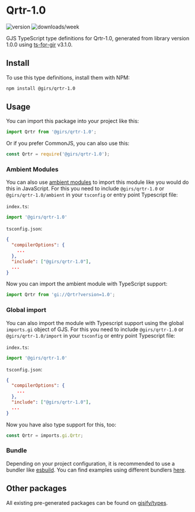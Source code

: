 
# Qrtr-1.0

![version](https://img.shields.io/npm/v/@girs/qrtr-1.0)
![downloads/week](https://img.shields.io/npm/dw/@girs/qrtr-1.0)


GJS TypeScript type definitions for Qrtr-1.0, generated from library version 1.0.0 using [ts-for-gir](https://github.com/gjsify/ts-for-gir) v3.1.0.


## Install

To use this type definitions, install them with NPM:
```bash
npm install @girs/qrtr-1.0
```

## Usage

You can import this package into your project like this:
```ts
import Qrtr from '@girs/qrtr-1.0';
```

Or if you prefer CommonJS, you can also use this:
```ts
const Qrtr = require('@girs/qrtr-1.0');
```

### Ambient Modules

You can also use [ambient modules](https://github.com/gjsify/ts-for-gir/tree/main/packages/cli#ambient-modules) to import this module like you would do this in JavaScript.
For this you need to include `@girs/qrtr-1.0` or `@girs/qrtr-1.0/ambient` in your `tsconfig` or entry point Typescript file:

`index.ts`:
```ts
import '@girs/qrtr-1.0'
```

`tsconfig.json`:
```json
{
  "compilerOptions": {
    ...
  },
  "include": ["@girs/qrtr-1.0"],
  ...
}
```

Now you can import the ambient module with TypeScript support: 

```ts
import Qrtr from 'gi://Qrtr?version=1.0';
```

### Global import

You can also import the module with Typescript support using the global `imports.gi` object of GJS.
For this you need to include `@girs/qrtr-1.0` or `@girs/qrtr-1.0/import` in your `tsconfig` or entry point Typescript file:

`index.ts`:
```ts
import '@girs/qrtr-1.0'
```

`tsconfig.json`:
```json
{
  "compilerOptions": {
    ...
  },
  "include": ["@girs/qrtr-1.0"],
  ...
}
```

Now you have also type support for this, too:

```ts
const Qrtr = imports.gi.Qrtr;
```

### Bundle

Depending on your project configuration, it is recommended to use a bundler like [esbuild](https://esbuild.github.io/). You can find examples using different bundlers [here](https://github.com/gjsify/ts-for-gir/tree/main/examples).

## Other packages

All existing pre-generated packages can be found on [gjsify/types](https://github.com/gjsify/types).

